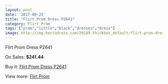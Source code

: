 ```yaml
---
layout: post
date: '2017-08-25'
title: "Flirt Prom Dress P2641"
category: Flirt Prom
tags: ["prom","little","black","dresses","dress"]
image: http://img.hectodress.com/29189-thickbox_default/flirt-prom-dress-p2641.jpg
---
```

Flirt Prom Dress P2641

On Sales: **$241.44**
<a href="https://www.hectodress.com/flirt-prom/13590-flirt-prom-dress-p2641.html"><amp-img layout="responsive" width="600" height="600" src="//img.hectodress.com/29189-thickbox_default/flirt-prom-dress-p2641.jpg" alt="Flirt Prom Dress P2641 0" /></a>
<a href="https://www.hectodress.com/flirt-prom/13590-flirt-prom-dress-p2641.html"><amp-img layout="responsive" width="600" height="600" src="//img.hectodress.com/29191-thickbox_default/flirt-prom-dress-p2641.jpg" alt="Flirt Prom Dress P2641 1" /></a>
<a href="https://www.hectodress.com/flirt-prom/13590-flirt-prom-dress-p2641.html"><amp-img layout="responsive" width="600" height="600" src="//img.hectodress.com/29190-thickbox_default/flirt-prom-dress-p2641.jpg" alt="Flirt Prom Dress P2641 2" /></a>

Buy it: [Flirt Prom Dress P2641](https://www.hectodress.com/flirt-prom/13590-flirt-prom-dress-p2641.html "Flirt Prom Dress P2641")

View more: [Flirt Prom](https://www.hectodress.com/223-flirt-prom "Flirt Prom")